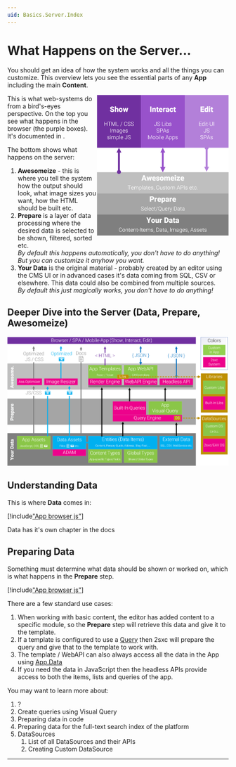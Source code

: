 ```yaml
---
uid: Basics.Server.Index
---
```


# What Happens on the Server...

You should get an idea of how the system works and all the things you can customize. This overview lets you see the essential parts of any **App** including the main **Content**. 

<div class="overlay-container" style="float: right; width: 300px">
  <div class="overlay-box" style="left: 0%; top: 54%; height: 30%; width: 100%"></div>
  <img src="../assets/show-interact-edit.png" align="right" class="float-right" width="300px">
</div>

This is what web-systems do from a bird's-eyes perspective. On the top you see what happens in the browser (the purple boxes). It's documented in [](xref:Basics.Browser.Index).

The bottom shows what happens on the server:

1. **Awesomeize** - this is where you tell the system how the output should look, what image sizes you want, how the HTML should be built etc. 
1. **Prepare** is a layer of data processing where the desired data is selected to be shown, filtered, sorted etc.  
    _By default this happens automatically, you don't have to do anything! But you can customize it anyhow you want._
1. **Your Data** is the original material - probably created by an editor using the CMS UI or in advanced cases it's data coming from SQL, CSV or elsewhere. This data could also be combined from multiple sources.  
    _By default this just magically works, you don't have to do anything!_

## Deeper Dive into the Server (Data, Prepare, Awesomeize)

<img src="../../shared/app/assets/app-server.png" class="full-width">

## Understanding Data

This is where **Data** comes in:

[!include["App browser js"](../../shared/app/app-server-data.md)]

Data has it's own chapter in the docs [](xref:Basics.Data.Index)


## Preparing Data

Something must determine what data should be shown or worked on, which is what happens in the **Prepare** step. 

[!include["App browser js"](../../shared/app/app-server-prepare.md)]


There are a few standard use cases:

1. When working with basic content, the editor has added content to a specific module, so the **Prepare** step will retrieve this data and give it to the template. 
1. If a template is configured to use a [Query](xref:todo) then 2sxc will prepare the query and give that to the template to work with. 
1. The template / WebAPI can also always access all the data in the App using [App.Data](xref:todo)
1. If you need the data in JavaScript then the headless APIs provide access to both the items, lists and queries of the app.

You may want to learn more about:

1. ?
1. Create queries using Visual Query
1. Preparing data in code
1. Preparing data for the full-text search index of the platform
1. DataSources
    1. List of all DataSources and their APIs
    1. Creating Custom DataSource


---
